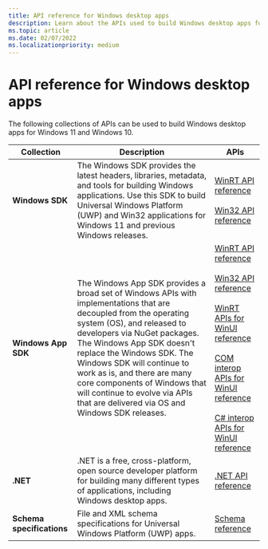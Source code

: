 ```yaml
---
title: API reference for Windows desktop apps
description: Learn about the APIs used to build Windows desktop apps for Windows 11 and Windows 10.
ms.topic: article
ms.date: 02/07/2022
ms.localizationpriority: medium
---
```


# API reference for Windows desktop apps

The following collections of APIs can be used to build Windows desktop apps for Windows 11 and Windows 10.

| Collection | Description | APIs |
|-|-|-|
| **Windows SDK** | The Windows SDK provides the latest headers, libraries, metadata, and tools for building Windows applications. Use this SDK to build Universal Windows Platform (UWP) and Win32 applications for Windows 11 and previous Windows releases. | [WinRT API reference](/uwp/api/)<br/><br/>[Win32 API reference](/windows/win32/api/) |
| **Windows App SDK** | The Windows App SDK provides a broad set of Windows APIs with implementations that are decoupled from the operating system (OS), and released to developers via NuGet packages. The Windows App SDK doesn't replace the Windows SDK. The Windows SDK will continue to work as is, and there are many core components of Windows that will continue to evolve via APIs that are delivered via OS and Windows SDK releases. | [WinRT API reference](/windows/windows-app-sdk/api/winrt/)<br/><br/>[Win32 API reference](/windows/windows-app-sdk/api/win32)<br/><br/>[WinRT APIs for WinUI reference](/windows/winui/api/)<br/><br/>[COM interop APIs for WinUI reference](/windows/windows-app-sdk/api/win32/_winuicominterop/)<br/><br/>[C# interop APIs for WinUI reference](cs-interop-apis/index.md) |
| **.NET** | .NET is a free, cross-platform, open source developer platform for building many different types of applications, including Windows desktop apps. | [.NET API reference](/dotnet/api/) |
| **Schema specifications** | File and XML schema specifications for Universal Windows Platform (UWP) apps. | [Schema reference](/uwp/schemas) |
